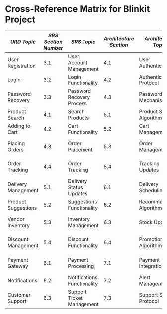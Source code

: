 # Cross-Reference Matrix for Blinkit Project

| *URD Topic*            | *SRS Section Number* | *SRS Topic*               | *Architecture Section* | *Architecture Topic*           | *Design Sec Number* | *Design Topic*                | *Test Sec Number* | *Test Topics*                |
|---------------------------|------------------------|-----------------------------|---------------------------|-----------------------------------|------------------------|---------------------------------|-----------------------|-------------------------------|
| User Registration         | 3.1                   | User Account Management     | 4.1                       | User Authentication               | 2.1                    | Registration Process           | 1.1                   | User Registration            |
| Login                     | 3.2                   | Login Functionality         | 4.2                       | Authentication Protocol           | 2.2                    | Login Mechanism               | 1.2                   | Login Functionality          |
| Password Recovery         | 3.3                   | Password Recovery Process   | 4.3                       | Password Reset Mechanism          | 2.3                    | Forgot Password               | 1.3                   | Password Recovery            |
| Product Search            | 4.1                   | Search Products             | 5.1                       | Product Search Algorithm          | 3.1                    | Search Mechanism              | 2.1                   | Product Search               |
| Adding to Cart            | 4.2                   | Cart Functionality          | 5.2                       | Cart Management                   | 3.2                    | Add to Cart                  | 2.2                   | Cart Functionality           |
| Placing Orders            | 4.3                   | Order Placement             | 5.3                       | Order Management                  | 3.3                    | Order Placement Mechanism     | 2.3                   | Placing Orders              |
| Order Tracking            | 4.4                   | Order Tracking              | 5.4                       | Tracking Updates                  | 3.4                    | Order Tracking System         | 2.4                   | Order Tracking              |
| Delivery Management       | 5.1                   | Delivery Status Updates     | 6.1                       | Delivery Scheduling               | 4.1                    | Delivery Management Mechanism | 3.1                   | Delivery Management         |
| Product Suggestions       | 5.2                   | Suggestions Functionality   | 6.2                       | Recommendation Algorithm          | 4.2                    | Suggestions System            | 3.2                   | Product Suggestions          |
| Vendor Inventory          | 5.3                   | Inventory Management        | 6.3                       | Stock Updates                     | 4.3                    | Vendor Inventory System       | 3.3                   | Inventory Management         |
| Discount Management       | 5.4                   | Discount Functionality      | 6.4                       | Promotion Algorithm               | 4.4                    | Discount Application System   | 3.4                   | Discount Functionality       |
| Payment Gateway           | 6.1                   | Payment Processing          | 7.1                       | Payment Integration               | 5.1                    | Payment Gateway System        | 4.1                   | Payment Processing           |
| Notifications             | 6.2                   | Notifications Functionality | 7.2                       | Alert Management                  | 5.2                    | Notification Mechanism        | 4.2                   | Notifications               |
| Customer Support          | 6.3                   | Support Ticket Management   | 7.3                       | Support System Protocol           | 5.3                    | Support System                | 4.3                   | Customer Support            |
